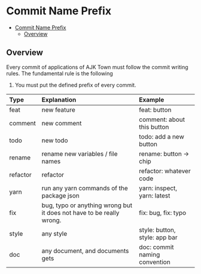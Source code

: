# Commit Name Prefix

<!-- TOC -->

- [Commit Name Prefix](#commit-name-prefix)
  - [Overview](#overview)

<!-- /TOC -->
## Overview
Every commit of applications of AJK Town must follow the commit writing rules. The fundamental rule is the following

1. You must put the defined prefix of every commit.


| Type     | Explanation                                                          | Example                       |
|:---------|:---------------------------------------------------------------------|:------------------------------|
| feat     | new feature                                                          | feat: button                  |
| comment  | new comment                                                          | comment: about this button    |
| todo     | new todo                                                             | todo: add a new button        |
| rename   | rename new variables / file names                                    | rename: button -> chip        |
| refactor | refactor                                                             | refactor: whatever code       |
| yarn     | run any yarn commands of the package json                            | yarn: inspect, yarn: latest   |
| fix      | bug, typo or anything wrong but it does not have to be really wrong. | fix: bug, fix: typo           |
| style    | any style                                                            | style: button, style: app bar |
| doc      | any document, and documents gets                                     | doc: commit naming convention |
